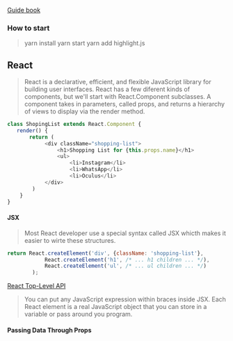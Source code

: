 [Guide book](https://code.visualstudio.com/docs/nodejs/nodejs-tutorial#_debugging-your-express-application)
### How to start
> yarn install
> yarn start
> yarn add highlight.js

## React
> React is a declarative, efficient, and flexible JavaScript library for building user interfaces.
> React has a few diferent kinds of components, but we'll start with React.Component subclasses.
> A component takes in parameters, called props, and returns a hierarchy of views to display via the render method.
```javascript
class ShopingList extends React.Component {
   render() {
       return (
            <div className="shopping-list">
                <h1>Shopping List for {this.props.name}</h1>
                <ul>
                    <li>Instagram</li>
                    <li>WhatsApp</li>
                    <li>Oculus</li>
            </div>
        )
    }
}
```
#### JSX
> Most React developer use a special syntax called JSX whicth makes it easier to wirte these structures.
```javascript
return React.createElement('div', {className: 'shopping-list'},
            React.createElement('h1', /* ... h1 children ... */),
            React.createElement('ul', /* ... ul children ... */)
        );
```
[React Top-Level API](https://reactjs.org/docs/react-api.html#createelement)

> You can put any JavaScript expression within braces inside JSX. Each React element is a real JavaScript object that you can store in a variable or pass around you program.

#### Passing Data Through Props